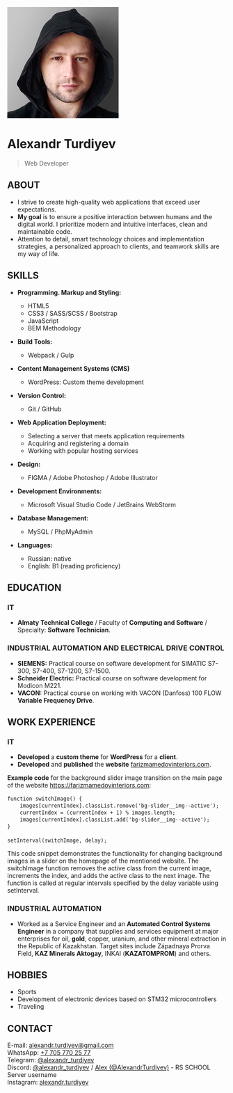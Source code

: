 ![personal-photo](assets/images/alexandr-turdiyev_photo_256px.jpg)  


# Alexandr Turdiyev  


> Web Developer  

## ABOUT
- I strive to create high-quality web applications that exceed user expectations.   
- **My goal** is to ensure a positive interaction between humans and the digital world. I prioritize modern and intuitive interfaces, clean and maintainable code.  
- Attention to detail, smart technology choices and implementation strategies, a personalized approach to clients, and teamwork skills are my way of life.

## SKILLS
- **Programming. Markup and Styling:**
	- HTML5 
	- CSS3 / SASS/SCSS / Bootstrap
	- JavaScript
	- BEM Methodology

- **Build Tools:**
	- Webpack / Gulp

- **Content Management Systems (CMS)**
	- WordPress: Custom theme development

- **Version Control:**    
	- Git / GitHub

- **Web Application Deployment:**    
	- Selecting a server that meets application requirements
	- Acquiring and registering a domain
	- Working with popular hosting services

- **Design:**    
    - FIGMA / Adobe Photoshop / Adobe Illustrator
- **Development Environments:**    
    - Microsoft Visual Studio Code / JetBrains WebStorm

- **Database Management:**    
	- MySQL / PhpMyAdmin   

- **Languages:**    
  - Russian: native
  - English: B1 (reading proficiency)

## EDUCATION
### IT
- **Almaty Technical College** / Faculty of **Computing and Software** / Specialty: **Software Technician**.

### INDUSTRIAL AUTOMATION AND ELECTRICAL DRIVE CONTROL
- **SIEMENS:** Practical course on software development for SIMATIC S7-300, S7-400, S7-1200, S7-1500.
- **Schneider Electric:** Practical course on software development for Modicon M221.
- **VACON:** Practical course on working with VACON (Danfoss) 100 FLOW **Variable Frequency Drive**.

## WORK EXPERIENCE
### IT
- **Developed** a **custom theme** for **WordPress** for a **client**.
- **Developed** and **published** the **website** [farizmamedovinteriors.com](https://farizmamedovinteriors.com).

**Example code** for the background slider image transition on the main page of the website https://farizmamedovinteriors.com:
```
function switchImage() {
    images[currentIndex].classList.remove('bg-slider__img--active');
    currentIndex = (currentIndex + 1) % images.length; 
    images[currentIndex].classList.add('bg-slider__img--active'); 
}

setInterval(switchImage, delay); 
```
This code snippet demonstrates the functionality for changing background images in a slider on the homepage of the mentioned website. The switchImage function removes the active class from the current image, increments the index, and adds the active class to the next image. The function is called at regular intervals specified by the delay variable using setInterval.


### INDUSTRIAL AUTOMATION
- Worked as a Service Engineer and an **Automated Control Systems Engineer** in a company that supplies and services equipment at major enterprises for oil, **gold**, copper, uranium, and other mineral extraction in the Republic of Kazakhstan. Target sites include Západnaya Prorva Field, **KAZ Minerals Aktogay**, INKAI (**KAZATOMPROM**) and others.

## HOBBIES
- Sports
- Development of electronic devices based on STM32 microcontrollers
- Traveling

## CONTACT
 E-mail: [alexandr.turdiyev@gmail.com](mailto:alexandr.turdiyev@gmail.com)  
 WhatsApp: [+7 705 770 25 77](whatsapp://send?phone=77057702577&text=Привет)  
 Telegram: [@alexandr_turdiyev](https://t.me/alexandr_turdiyev)  
 Discord: [@alexandr_turdiyev](https://discordapp.com/users/955026775396741182/) / [Alex (@AlexandrTurdiyev)](https://discordapp.com/users/955026775396741182/) - RS SCHOOL Server username  
 Instagram: [alexandr.turdiyev](https://www.instagram.com/alexandr.turdiyev/)